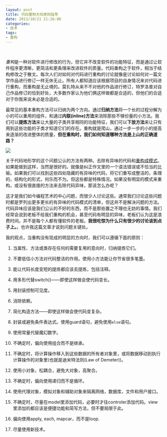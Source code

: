 ```yaml
---
layout: post
title: 代码重构方向原则指导
date: 2013/10/21 21:26:00
categories:
- 技术
tags:
- 重构
---
```


 

*重构*是一种对软件进行修改的行为，但它并不改变软件的功能特征，而是通过让软件程序更清晰，更简洁和更条理来改进软件的质量。代码重构之于软件，相当于结构修改之于散文。每次人们对如何对代码进行重构的讨论就像是讨论如何对一篇文学作品进行修订一样无休无止。所有人都知道应该根据项目的自身情况来对代码进行重构，而重构是无止境的。莫扎特从来不不对他的作品进行修订，特罗洛普对自己作品修订的恰到好处，大多数作家认为他们俩这样做都是合适的，但他们的合适对于你我来说未必是合适的。

最常见的基本重构方法可以归纳为两个方向。通过**归纳方法**将一个长的过程分解为小的可以重用的组件，和通过**内联(inline)方法**来消除那些不够份量的小方法。我们可以**提炼方法**来让大量的子类共享相同的功能特征，我们可以**下放方法**来让只有用到这些功能的子类才知道它们的存在。重构就是爬山，通过一步一步的小的提高来逐渐的改进整体的质量，**但在重构时，我们如何知道哪种方法是上山的正确道路？**

![](http://pics.naaln.com/blog/2019-05-14-123221.jpg-basicBlog)

关于代码地形学的这个问题公认的方法有两种。去除有异味的代码和[重构成模式](http://www.amazon.cn/gp/product/B00A9YD7A2/ref=as_li_qf_sp_asin_il_tl?ie=UTF8&camp=536&creative=3200&creativeASIN=B00A9YD7A2&linkCode=as2&tag=vastwork-23)。如果能做到这样，当然是很好的。就像是纠正作文里的一个语法错误或不恰当的比喻。如果我们可以找到这些四处隐藏的有异味的代码，将它们重写成整洁的，条理的，结构化的形式，何乐而不为。但这些都是特殊情况。如果没有明显的模式来重构，或没有很直接的方法来去除代码异味，那该怎么办呢？

这才是我们如今编程艺术的中心问题，而很少人讨论这些。通常我们讨论这些问题时都是罗列出更多更长的有异味的代码模式的清单，但这并不是解决问题的方法。代码异味应该是我们公认的不好的东西，而不是那些置之不理也无妨的事情。我们经常会说到老板不给我们重构的机会，甚至代码有明显的异味，老板们认为这是浪费时间。并不是每个人都有懂软件的老板。**我很吃惊为什么只有很少的讨论谈到点子上。**。也许我这篇文章才说到问题关键处。

我的观点，当重构没有现成的明显的方向时，我们可以遵循下面的原则：

1.  当属性、方法或类存在任何的需要复用的意向时，归纳提炼它们。

2.  不要低估小方法对代码整洁的作用。使用小方法能让你节省很多笔墨。

3.  能让代码长度变短的提炼都应该去提炼，包括注释。

4.  用多形代替switch()——即使这样做会使代码变长。

5.  用封装控制可见度。

6.  消除依赖。

7.  简化构造方法——即使这样做会使代码变复杂。

8.  封装或避免条件表达式。使用guard语句，避免使用`else`语句。

9.  使用常量代替魔幻数字。

10. 不确定时，偏向使用组合而不是继承。

11. 不确定时，将计算操作移入到这些数据的所有者对象里，或将数据移动到执行计算操作的对象里(也就是迪米特法则(Law of Demeter))。

12. 使用小对象，松耦合，避免大对象，高聚合。

13. 不确定时，偏向使用递归而不是循环。

14. 使用代理对象，模拟对象和辅助对象来隔离网络，数据库，文件和用户接口。

15. 不确定时，尽量在model里添加代码，必要时才往controler添加代码。view里添加的都应该是便捷功能和简写方法，但不要局限于此。

16. 偏向使用apply, each, mapcar，而不是loop.

17. 尽量使用新技术。
